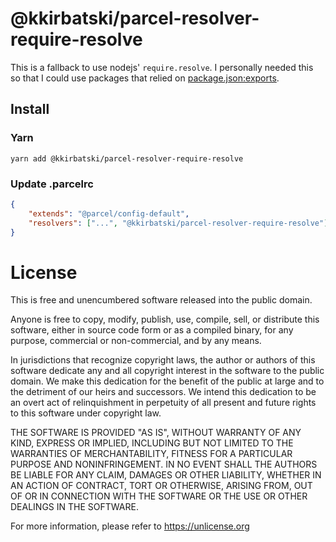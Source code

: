 # @kkirbatski/parcel-resolver-require-resolve

This is a fallback to use nodejs' `require.resolve`. I personally needed this so that I could use packages that relied on [package.json:exports](https://web.archive.org/web/20210906194319/https://nodejs.org/api/packages.html#packages_exports_sugar).

## Install

### Yarn

`yarn add @kkirbatski/parcel-resolver-require-resolve`

### Update .parcelrc

```json
{
	"extends": "@parcel/config-default",
	"resolvers": ["...", "@kkirbatski/parcel-resolver-require-resolve"]
}
```

# License

This is free and unencumbered software released into the public domain.

Anyone is free to copy, modify, publish, use, compile, sell, or
distribute this software, either in source code form or as a compiled
binary, for any purpose, commercial or non-commercial, and by any
means.

In jurisdictions that recognize copyright laws, the author or authors
of this software dedicate any and all copyright interest in the
software to the public domain. We make this dedication for the benefit
of the public at large and to the detriment of our heirs and
successors. We intend this dedication to be an overt act of
relinquishment in perpetuity of all present and future rights to this
software under copyright law.

THE SOFTWARE IS PROVIDED "AS IS", WITHOUT WARRANTY OF ANY KIND,
EXPRESS OR IMPLIED, INCLUDING BUT NOT LIMITED TO THE WARRANTIES OF
MERCHANTABILITY, FITNESS FOR A PARTICULAR PURPOSE AND NONINFRINGEMENT.
IN NO EVENT SHALL THE AUTHORS BE LIABLE FOR ANY CLAIM, DAMAGES OR
OTHER LIABILITY, WHETHER IN AN ACTION OF CONTRACT, TORT OR OTHERWISE,
ARISING FROM, OUT OF OR IN CONNECTION WITH THE SOFTWARE OR THE USE OR
OTHER DEALINGS IN THE SOFTWARE.

For more information, please refer to <https://unlicense.org>
